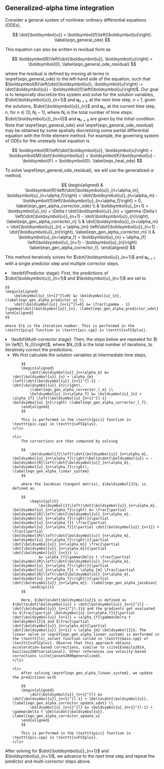 
<h2> Generalized-alpha time integration </h2>
    
Consider a general system of nonlinear ordinary differential equations (ODEs),

$$
    \dot{\boldsymbol{u}} = \boldsymbol{f}\left(\boldsymbol{u}\right). \label{eqn_general_ode}
$$

This equation can also be written in residual form as 

$$
    \boldsymbol{R}\left(\dot{\boldsymbol{u}}, \boldsymbol{u}\right) = \boldsymbol{0}, \label{eqn_general_ode_residual}
$$

where the residual is defined by moving all terms in \eqref{eqn_general_ode} to the left-hand side of the equation, such that $\boldsymbol{R}\left(\dot{\boldsymbol{u}}, \boldsymbol{u}\right) := \dot{\boldsymbol{u}} - \boldsymbol{f}\left(\boldsymbol{u}\right)$. Our goal is to temporally discretize this system and solve for the solution variables, $\dot{\boldsymbol{u}}_{n+1}$ and $\boldsymbol{u}_{n+1}$, at the next time step, $n+1$, given the solutions, $\dot{\boldsymbol{u}}_{n}$ and $\boldsymbol{u}_{n}$, at the current time step, $n$, for $n \in \left[0, N_{t} - 1\right]$, where $N_{t}$ is the total number of time steps. $\dot{\boldsymbol{u}}_{n=0}$ and $\boldsymbol{u}_{n=0}$ are given by the initial condition. Note that \eqref{eqn_general_ode} and \eqref{eqn_general_ode_residual} may be obtained by some spatially discretizing some partial differential equation with the finite element method. For example, the governing system of ODEs for the unsteady heat equation is

$$
    \boldsymbol{R}\left(\dot{\boldsymbol{u}}, \boldsymbol{u}\right) = \boldsymbol{M}\dot{\boldsymbol{u}} + \boldsymbol{K}\boldsymbol{u} - \boldsymbol{F} = \boldsymbol{0}. \label{eqn_heat_ode}
$$

To solve \eqref{eqn_general_ode_residual}, we will use the generalized-$\alpha$ method,

$$ \begin{aligned} & \boldsymbol{R}\left(\dot{\boldsymbol{u}}_{n+\alpha_m}, \boldsymbol{u}_{n+\alpha_f}\right) = \dot{\boldsymbol{u}}_{n+\alpha_m} - \boldsymbol{f}\left(\boldsymbol{u}_{n+\alpha_f}\right) = 0, \label{eqn_gen_alpha_corrector_ode} \\ & \boldsymbol{u}_{n+1} = \boldsymbol{u}_{n} + \Delta t \dot{\boldsymbol{u}}_{n} + \gamma \Delta t \left(\dot{\boldsymbol{u}}_{n+1} - \dot{\boldsymbol{u}}_{n}\right), \label{eqn_gen_alpha_corrector_n} \\ & \dot{\boldsymbol{u}}_{n+\alpha_m} = \dot{\boldsymbol{u}}_{n} + \alpha_{m} \left(\dot{\boldsymbol{u}}_{n+1} - \dot{\boldsymbol{u}}_{n}\right), \label{eqn_gen_alpha_corrector_m} \\ & \boldsymbol{u}_{n+\alpha_f} = \boldsymbol{u}_{n} + \alpha_{f} \left(\boldsymbol{u}_{n+1} - \boldsymbol{u}_{n}\right) \label{eqn_gen_alpha_corrector_f}. \end{aligned} $$

This method iteratively solves for $\dot{\boldsymbol{u}}_{n+1}$ and $\boldsymbol{u}_{n+1}$ with a single predictor step and multiple corrector steps.

<li> \textbf{Predictor stage}:
    First, the predictions of $\dot{\boldsymbol{u}}_{n+1}$ and $\boldsymbol{u}_{n+1}$ are set to

    $$
    \begin{aligned}
        \boldsymbol{u}_{n+1}^{l=0} &= \boldsymbol{u}_{n}, \label{eqn_gen_alpha_predictor_u} \\
        \dot{\boldsymbol{u}}_{n+1}^{l=0} &= \frac{\gamma - 1}{\gamma}\dot{\boldsymbol{u}}_{n}, \label{eqn_gen_alpha_predictor_udot}
    \end{aligned}
    $$

    where $l$ is the iteration number. This is performed in the \texttt{picp} function in \texttt{pic.cpp} in \texttt{svFSIplus}. 
</li>

<li> \textbf{Multi-corrector stage}:
    Then, the steps below are repeated for $l \in \left[1, N_{l}\right]$, where $N_{l}$ is the total number of iterations, to iteratively correct the predictions. 

<ul>
    <li> 
        We first calculate the solution variables at intermediate time steps,

        $$
        \begin{aligned}
            \dot{\boldsymbol{u}}_{n+\alpha_m} &= \dot{\boldsymbol{u}}_{n} + \alpha_{m} \left(\dot{\boldsymbol{u}}_{n+1}^{l-1} - \dot{\boldsymbol{u}}_{n}\right), 
            \label{eqn_gen_alpha_corrector_l_m} \\
            \boldsymbol{u}_{n+\alpha_f} &= \boldsymbol{u}_{n} + \alpha_{f} \left(\boldsymbol{u}_{n+1}^{l-1} - \boldsymbol{u}_{n}\right) \label{eqn_gen_alpha_corrector_l_f}.
        \end{aligned}
        $$

        This is performed in the \texttt{pici} function in \texttt{pic.cpp} in \texttt{svFSIplus}. 
    </li>

    <li> 
        The corrections are then computed by solving 

        $$
            \boldsymbol{J}\left(\dot{\boldsymbol{u}}_{n+\alpha_m}, \boldsymbol{u}_{n+\alpha_f}\right)\Delta\dot{\boldsymbol{u}} = -\boldsymbol{R}\left(\dot{\boldsymbol{u}}_{n+\alpha_m}, \boldsymbol{u}_{n+\alpha_f}\right), \label{eqn_gen_alpha_linear_system}
        $$

        where the Jacobian (tangent matrix), $\boldsymbol{J}$, is defined as

        $$
            \begin{split}
                \boldsymbol{J}\left(\dot{\boldsymbol{u}}_{n+\alpha_m}, \boldsymbol{u}_{n+\alpha_f}\right) &= \frac{\partial \boldsymbol{R}\left(\dot{\boldsymbol{u}}_{n+\alpha_m}, \boldsymbol{u}_{n+\alpha_f}\right)}{\partial \boldsymbol{u}_{n+\alpha_f}} \frac{\partial \boldsymbol{u}_{n+\alpha_f}}{\partial \dot{\boldsymbol{u}}_{n+1}} + \frac{\partial \boldsymbol{R}\left(\dot{\boldsymbol{u}}_{n+\alpha_m}, \boldsymbol{u}_{n+\alpha_f}\right)}{\partial \dot{\boldsymbol{u}}_{n+\alpha_m}} \frac{\partial \dot{\boldsymbol{u}}_{n+\alpha_m}}{\partial \dot{\boldsymbol{u}}_{n+1}} \\
                &= \alpha_{f}\gamma\Delta t \frac{\partial \boldsymbol{R}\left(\dot{\boldsymbol{u}}_{n+\alpha_m}, \boldsymbol{u}_{n+\alpha_f}\right)}{\partial \boldsymbol{u}_{n+\alpha_f}} + \alpha_{m} \frac{\partial \boldsymbol{R}\left(\dot{\boldsymbol{u}}_{n+\alpha_m}, \boldsymbol{u}_{n+\alpha_f}\right)}{\partial \dot{\boldsymbol{u}}_{n+\alpha_m}}. \label{eqn_gen_alpha_jacobian}
            \end{split}
        $$

        Here, $\Delta\dot{\boldsymbol{u}}$ is defined as $\Delta\dot{\boldsymbol{u}} = \dot{\boldsymbol{u}}_{n+1}^{l} - \dot{\boldsymbol{u}}_{n+1}^{l-1}$ and the gradients get evaluated to $\frac{\partial \boldsymbol{u}_{n+\alpha_f}}{\partial \dot{\boldsymbol{u}}_{n+1}} = \alpha_{f}\gamma\Delta t \boldsymbol{I}$ and $\frac{\partial \dot{\boldsymbol{u}}_{n+\alpha_m}}{\partial \dot{\boldsymbol{u}}_{n+1}} = \alpha_{m} \boldsymbol{I}$. The linear solve in \eqref{eqn_gen_alpha_linear_system} is performed in the \texttt{ls\_solve} function called in \texttt{main.cpp} of \texttt{svFSIplus}. Observe that this approach obtains acceleration-based corrections, similar to \cite{Esmaily2014, bazilevs2007variational}. Other references use velocity-based corrections \cite{jansen2000generalized}.
    </li>

    <li> 
        After solving \eqref{eqn_gen_alpha_linear_system}, we update the predictions with

        $$
        \begin{aligned}
            \dot{\boldsymbol{u}}_{n+1}^{l} &= \dot{\boldsymbol{u}}_{n+1}^{l-1} + \Delta\dot{\boldsymbol{u}}, \label{eqn_gen_alpha_corrector_update_udot} \\
            \boldsymbol{u}_{n+1}^{l} &= \boldsymbol{u}_{n+1}^{l-1} + \gamma\Delta t \Delta\dot{\boldsymbol{u}}. \label{eqn_gen_alpha_corrector_update_u}
        \end{aligned}
        $$

        This is performed in the \texttt{picc} function in \texttt{pic.cpp} in \texttt{svFSIplus}. 
    </li>
        
</ul>
</li>
After solving for $\dot{\boldsymbol{u}}_{n+1}$ and $\boldsymbol{u}_{n+1}$, we advance to the next time step and repeat the predictor and multi-corrector steps above.